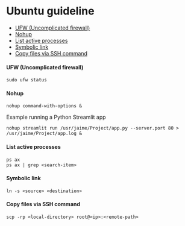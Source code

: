 # Ubuntu guideline <!-- omit in toc -->

- [UFW (Uncomplicated firewall)](#ufw-uncomplicated-firewall)
- [Nohup](#nohup)
- [List active processes](#list-active-processes)
- [Symbolic link](#symbolic-link)
- [Copy files via SSH command](#copy-files-via-ssh-command)

#### UFW (Uncomplicated firewall)
```
sudo ufw status
```

#### Nohup
```
nohup command-with-options &
```
Example running a Python Streamlit app
```
nohup streamlit run /usr/jaime/Project/app.py --server.port 80 > /usr/jaime/Project/app.log &
```

#### List active processes
```
ps ax
ps ax | grep <search-item>
```

#### Symbolic link
```
ln -s <source> <destination>
```

#### Copy files via SSH command
```
scp -rp <local-directory> root@<ip>:<remote-path>
```